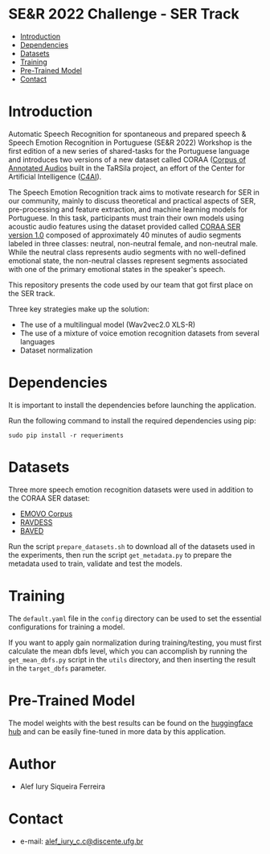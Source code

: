 # SE&R 2022 Challenge - SER Track

- [Introduction](#Introduction)
- [Dependencies](#Dependencies)
- [Datasets](#Datasets)
- [Training](#Training)
- [Pre-Trained Model](#Pre-Trained-Model)
- [Contact](#Contact)

# Introduction

Automatic Speech Recognition for spontaneous and prepared speech & Speech Emotion Recognition in Portuguese (SE&R 2022) Workshop is the first edition of a new series of shared-tasks for the Portuguese language and introduces two versions of a new dataset called CORAA ([Corpus of Annotated Audios](https://sites.google.com/viw/tarsila-c4ai) built in the TaRSila project, an effort of the Center for Artificial Intelligence ([C4AI](http://c4ai.inova.usp.br/pt/inicio/)).

The Speech Emotion Recognition track aims to motivate research for SER in our community, mainly to discuss theoretical and practical aspects of SER, pre-processing and feature extraction, and machine learning models for Portuguese. In this task, participants must train their own models using acoustic audio features using the dataset provided called [CORAA SER version 1.0](https://github.com/rmarcacini/ser-coraa-pt-br/) composed of approximately 40 minutes of audio segments labeled in three classes: neutral, non-neutral female, and non-neutral male. While the neutral class represents audio segments with no well-defined emotional state, the non-neutral classes represent segments associated with one of the primary emotional states in the speaker's speech.

This repository presents the code used by our team that got first place on the SER track.

Three key strategies make up the solution:

- The use of a multilingual model (Wav2vec2.0 XLS-R)
- The use of a mixture of voice emotion recognition datasets from several languages
- Dataset normalization


# Dependencies

It is important to install the dependencies before launching the application.

Run the following command to install the required dependencies using pip:

```
sudo pip install -r requeriments
```

# Datasets

Three more speech emotion recognition datasets were used in addition to the CORAA SER dataset:

- [EMOVO Corpus](https://aclanthology.org/L14-1478/)
- [RAVDESS](https://smartlaboratory.org/ravdess/)
- [BAVED](https://github.com/40uf411/Basic-Arabic-Vocal-Emotions-Dataset)

Run the script ```prepare_datasets.sh``` to download all of the datasets used in the experiments, then run the script ```get_metadata.py``` to prepare the metadata used to train, validate and test the models.

# Training

The ```default.yaml``` file in the ```config``` directory can be used to set the essential configurations for training a model.

If you want to apply gain normalization during training/testing, you must first calculate the mean dbfs level, which you can accomplish by running the ```get_mean_dbfs.py``` script in the ```utils``` directory, and then inserting the result in the ```target_dbfs``` parameter.

# Pre-Trained Model

The model weights with the best results can be found on the [huggingface hub](https://huggingface.co/alefiury/wav2vec2-xls-r-300m-pt-br-spontaneous-speech-emotion-recognition) and can be easily fine-tuned in more data by this application.

# Author

- Alef Iury Siqueira Ferreira

# Contact

- e-mail: alef_iury_c.c@discente.ufg.br
